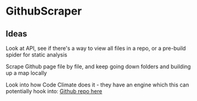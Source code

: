 # GithubScraper

## Ideas
Look at API, see if there's a way to view all files in a repo, or a pre-build spider for static analysis

Scrape Github page file by file, and keep going down folders and building up a map locally

Look into how Code Climate does it - they have an engine which this can potentially hook into: [Github repo here](https://github.com/codeclimate/spec/blob/master/SPEC.md)